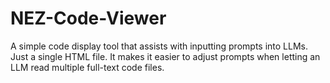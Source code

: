 # NEZ-Code-Viewer
A simple code display tool that assists with inputting prompts into LLMs. Just a single HTML file. It makes it easier to adjust prompts when letting an LLM read multiple full-text code files.
